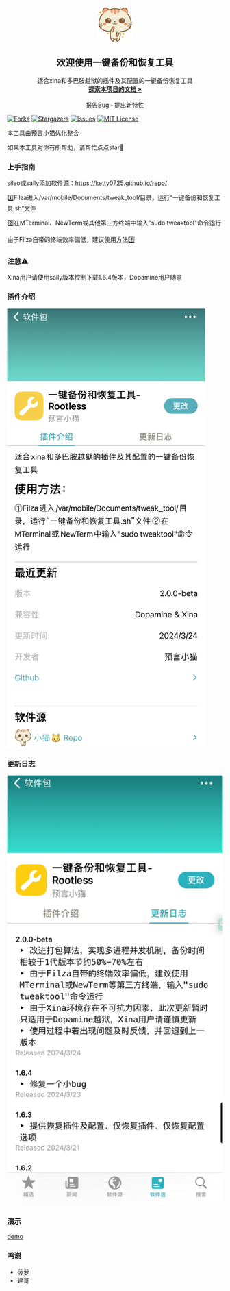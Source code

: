 <!-- PROJECT LOGO -->

<p align="center">
   <a href="https://github.com/Ketty0725/Tweak_Tool/">
    <img src="logo.png" alt="Logo" width="80" height="80">
  </a>
  <h2 align="center">欢迎使用一键备份和恢复工具</h2>
  <p align="center">
    适合xina和多巴胺越狱的插件及其配置的一键备份恢复工具
    <br />
    <a href="https://github.com/Ketty0725/Tweak_Tool"><strong>探索本项目的文档 »</strong></a>
    <br />
    <br />
    <a href="https://github.com/Ketty0725/Tweak_Tool/issues">报告Bug</a>
    ·
    <a href="https://github.com/Ketty0725/Tweak_Tool/issues">提出新特性</a>
  </p>

</p>

<!-- PROJECT SHIELDS -->

[![Forks][forks-shield]][forks-url]
[![Stargazers][stars-shield]][stars-url]
[![Issues][issues-shield]][issues-url]
[![MIT License][license-shield]][license-url]

本工具由预言小猫优化整合

如果本工具对你有所帮助，请帮忙点点star🌟

### 上手指南
sileo或saily添加软件源：https://ketty0725.github.io/repo/

1️⃣Filza进入/var/mobile/Documents/tweak_tool/目录，运行“一键备份和恢复工具.sh”文件

2️⃣在MTerminal、NewTerm或其他第三方终端中输入"sudo tweaktool"命令运行 

由于Filza自带的终端效率偏低，建议使用方法2️⃣

### 注意⚠️
Xina用户请使用saily版本控制下载1.6.4版本，Dopamine用户随意

### 插件介绍
![image](插件介绍.png)

### 更新日志
![image](更新日志.png)

### 演示
[demo](https://github.com/Ketty0725/Tweak_Tool/assets/103920238/92a00d18-2751-4268-a5ab-0a9a0dc51b68)

### 鸣谢


- [菠萝](https://discord.com/invite/UvHZz3HfN9)
- 建哥


<!-- links -->
[your-project-path]:Ketty0725/Tweak_Tool
[forks-shield]: https://img.shields.io/github/forks/Ketty0725/Tweak_Tool.svg?style=flat-square
[forks-url]: https://github.com/Ketty0725/Tweak_Tool/network/members
[stars-shield]: https://img.shields.io/github/stars/Ketty0725/Tweak_Tool.svg?style=flat-square
[stars-url]: https://github.com/Ketty0725/Tweak_Tool/stargazers
[issues-shield]: https://img.shields.io/github/issues/Ketty0725/Tweak_Tool.svg?style=flat-square
[issues-url]: https://img.shields.io/github/issues/Ketty0725/Tweak_Tool.svg
[license-shield]: https://img.shields.io/github/license/Ketty0725/Tweak_Tool.svg?style=flat-square
[license-url]: https://github.com/Ketty0725/Tweak_Tool/blob/main/LICENSE
